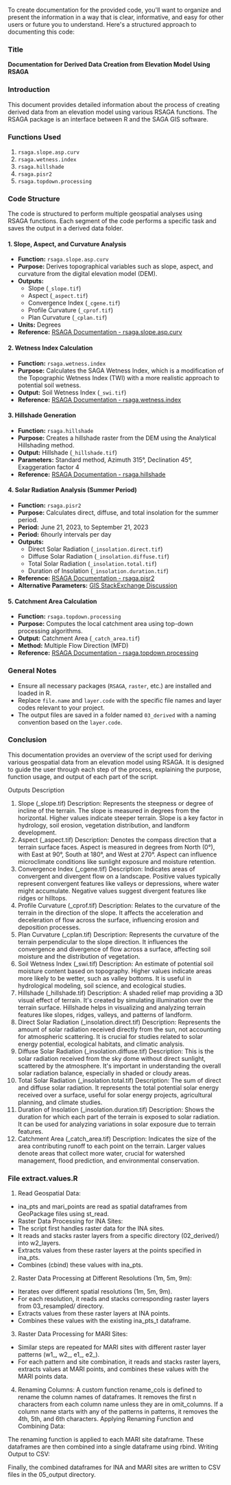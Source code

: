 To create documentation for the provided code, you'll want to organize and present the information in a way that is clear, informative, and easy for other users or future you to understand. Here's a structured approach to documenting this code:

### Title
**Documentation for Derived Data Creation from Elevation Model Using RSAGA**

### Introduction
This document provides detailed information about the process of creating derived data from an elevation model using various RSAGA functions. The RSAGA package is an interface between R and the SAGA GIS software.

### Functions Used
1. `rsaga.slope.asp.curv`
2. `rsaga.wetness.index`
3. `rsaga.hillshade`
4. `rsaga.pisr2`
5. `rsaga.topdown.processing`

### Code Structure
The code is structured to perform multiple geospatial analyses using RSAGA functions. Each segment of the code performs a specific task and saves the output in a derived data folder.

#### 1. Slope, Aspect, and Curvature Analysis
- **Function:** `rsaga.slope.asp.curv`
- **Purpose:** Derives topographical variables such as slope, aspect, and curvature from the digital elevation model (DEM).
- **Outputs:** 
  - Slope (`_slope.tif`)
  - Aspect (`_aspect.tif`)
  - Convergence Index (`_cgene.tif`)
  - Profile Curvature (`_cprof.tif`)
  - Plan Curvature (`_cplan.tif`)
- **Units:** Degrees
- **Reference:** [RSAGA Documentation - rsaga.slope.asp.curv](https://www.rdocumentation.org/packages/RSAGA/versions/1.4.0/topics/rsaga.slope.asp.curv)

#### 2. Wetness Index Calculation
- **Function:** `rsaga.wetness.index`
- **Purpose:** Calculates the SAGA Wetness Index, which is a modification of the Topographic Wetness Index (TWI) with a more realistic approach to potential soil wetness.
- **Output:** Soil Wetness Index (`_swi.tif`)
- **Reference:** [RSAGA Documentation - rsaga.wetness.index](https://www.rdocumentation.org/packages/RSAGA/versions/1.4.0/topics/rsaga.wetness.index)

#### 3. Hillshade Generation
- **Function:** `rsaga.hillshade`
- **Purpose:** Creates a hillshade raster from the DEM using the Analytical Hillshading method.
- **Output:** Hillshade (`_hillshade.tif`)
- **Parameters:** Standard method, Azimuth 315°, Declination 45°, Exaggeration factor 4
- **Reference:** [RSAGA Documentation - rsaga.hillshade](https://www.rdocumentation.org/packages/RSAGA/versions/1.4.0/topics/rsaga.hillshade)

#### 4. Solar Radiation Analysis (Summer Period)
- **Function:** `rsaga.pisr2`
- **Purpose:** Calculates direct, diffuse, and total insolation for the summer period.
- **Period:** June 21, 2023, to September 21, 2023
- **Period:** 6hourly intervals per day
- **Outputs:** 
  - Direct Solar Radiation (`_insolation.direct.tif`)
  - Diffuse Solar Radiation (`_insolation.diffuse.tif`)
  - Total Solar Radiation (`_insolation.total.tif`)
  - Duration of Insolation (`_insolation.duration.tif`)
- **Reference:** [RSAGA Documentation - rsaga.pisr2](https://rdrr.io/github/r-spatial/RSAGA/man/rsaga.pisr2.html)
- **Alternative Parameters:** [GIS StackExchange Discussion](https://gis.stackexchange.com/questions/307426/rsaga-error-using-rsaga-pisr2)

#### 5. Catchment Area Calculation
- **Function:** `rsaga.topdown.processing`
- **Purpose:** Computes the local catchment area using top-down processing algorithms.
- **Output:** Catchment Area (`_catch_area.tif`)
- **Method:** Multiple Flow Direction (MFD)
- **Reference:** [RSAGA Documentation - rsaga.topdown.processing](https://www.rdocumentation.org/packages/RSAGA/versions/1.4.0/topics/rsaga.topdown.processing)

### General Notes
- Ensure all necessary packages (`RSAGA`, `raster`, etc.) are installed and loaded in R.
- Replace `file.name` and `layer.code` with the specific file names and layer codes relevant to your project.
- The output files are saved in a folder named `03_derived` with a naming convention based on the `layer.code`.

### Conclusion
This documentation provides an overview of the script used for deriving various geospatial data from an elevation model using RSAGA. It is designed to guide the user through each step of the process, explaining the purpose, function usage, and output of each part of the script.



Outputs Description
1. Slope (_slope.tif)
Description: Represents the steepness or degree of incline of the terrain. The slope is measured in degrees from the horizontal. Higher values indicate steeper terrain. Slope is a key factor in hydrology, soil erosion, vegetation distribution, and landform development.
2. Aspect (_aspect.tif)
Description: Denotes the compass direction that a terrain surface faces. Aspect is measured in degrees from North (0°), with East at 90°, South at 180°, and West at 270°. Aspect can influence microclimate conditions like sunlight exposure and moisture retention.
3. Convergence Index (_cgene.tif)
Description: Indicates areas of convergent and divergent flow on a landscape. Positive values typically represent convergent features like valleys or depressions, where water might accumulate. Negative values suggest divergent features like ridges or hilltops.
4. Profile Curvature (_cprof.tif)
Description: Relates to the curvature of the terrain in the direction of the slope. It affects the acceleration and deceleration of flow across the surface, influencing erosion and deposition processes.
5. Plan Curvature (_cplan.tif)
Description: Represents the curvature of the terrain perpendicular to the slope direction. It influences the convergence and divergence of flow across a surface, affecting soil moisture and the distribution of vegetation.
6. Soil Wetness Index (_swi.tif)
Description: An estimate of potential soil moisture content based on topography. Higher values indicate areas more likely to be wetter, such as valley bottoms. It is useful in hydrological modeling, soil science, and ecological studies.
7. Hillshade (_hillshade.tif)
Description: A shaded relief map providing a 3D visual effect of terrain. It's created by simulating illumination over the terrain surface. Hillshade helps in visualizing and analyzing terrain features like slopes, ridges, valleys, and patterns of landform.
8. Direct Solar Radiation (_insolation.direct.tif)
Description: Represents the amount of solar radiation received directly from the sun, not accounting for atmospheric scattering. It is crucial for studies related to solar energy potential, ecological habitats, and climatic analysis.
9. Diffuse Solar Radiation (_insolation.diffuse.tif)
Description: This is the solar radiation received from the sky dome without direct sunlight, scattered by the atmosphere. It's important in understanding the overall solar radiation balance, especially in shaded or cloudy areas.
10. Total Solar Radiation (_insolation.total.tif)
Description: The sum of direct and diffuse solar radiation. It represents the total potential solar energy received over a surface, useful for solar energy projects, agricultural planning, and climate studies.
11. Duration of Insolation (_insolation.duration.tif)
Description: Shows the duration for which each part of the terrain is exposed to solar radiation. It can be used for analyzing variations in solar exposure due to terrain features.
12. Catchment Area (_catch_area.tif)
Description: Indicates the size of the area contributing runoff to each point on the terrain. Larger values denote areas that collect more water, crucial for watershed management, flood prediction, and environmental conservation.


### File extract.values.R 
1. Read Geospatial Data:
* ina_pts and mari_points are read as spatial dataframes from GeoPackage files using st_read.
* Raster Data Processing for INA Sites:
* The script first handles raster data for the INA sites.
* It reads and stacks raster layers from a specific directory (02_derived/) into w2_layers.
* Extracts values from these raster layers at the points specified in ina_pts.
* Combines (cbind) these values with ina_pts.
2. Raster Data Processing at Different Resolutions (1m, 5m, 9m):

* Iterates over different spatial resolutions (1m, 5m, 9m).
* For each resolution, it reads and stacks corresponding raster layers from 03_resampled/ directory.
* Extracts values from these raster layers at INA points.
* Combines these values with the existing ina_pts_t dataframe.

3. Raster Data Processing for MARI Sites:
* Similar steps are repeated for MARI sites with different raster layer patterns (w1_, w2_, e1_, e2_).
* For each pattern and site combination, it reads and stacks raster layers, extracts values at MARI points, and combines these values with the MARI points data.
4. Renaming Columns:
A custom function rename_cols is defined to rename the column names of dataframes.
It removes the first n characters from each column name unless they are in omit_columns.
If a column name starts with any of the patterns in patterns, it removes the 4th, 5th, and 6th characters.
Applying Renaming Function and Combining Data:

The renaming function is applied to each MARI site dataframe.
These dataframes are then combined into a single dataframe using rbind.
Writing Output to CSV:

Finally, the combined dataframes for INA and MARI sites are written to CSV files in the 05_output directory.